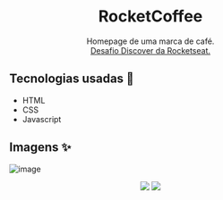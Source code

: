 <h1 align="center">RocketCoffee</h1>
<p align="center">
  Homepage de uma marca de café. 
  <br />
  <a href="">Desafio Discover da Rocketseat.</a>
</p>

## Tecnologias usadas 🚀

- HTML
- CSS
- Javascript

## Imagens ✨

![image](https://user-images.githubusercontent.com/59753526/163895397-4df3c8fc-9852-48a9-aff1-8bb1840c6f59.png)

<p align="center">
  <img src="https://user-images.githubusercontent.com/59753526/163895735-47338fee-cb36-4961-b33c-4eb62d74319a.png" />
  <img src="https://user-images.githubusercontent.com/59753526/163895906-a5699107-2aa8-4fb8-8ef7-ff0b294863f3.png" />
</p>
